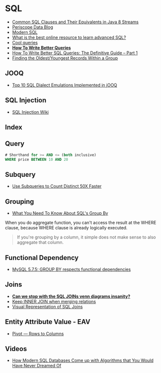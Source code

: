 # SQL

* [Common SQL Clauses and Their Equivalents in Java 8 Streams](https://blog.jooq.org/2015/08/13/common-sql-clauses-and-their-equivalents-in-java-8-streams/)
* [Periscope Data Blog](https://www.periscopedata.com/blog/)
* [Modern SQL](http://modern-sql.com/)
* [What is the best online resource to learn advanced SQL?](https://news.ycombinator.com/item?id=13417326)
* [Cool queries](https://github.com/sagemathinc/cocalc/blob/master/src/scripts/postgresql/cool-queries.md)
* [**How To Write Better Queries**](https://www.datacamp.com/community/tutorials/sql-tutorial-query)
* [How To Write Better SQL Queries: The Definitive Guide – Part 1](http://www.kdnuggets.com/2017/08/write-better-sql-queries-definitive-guide-part-1.html/2)
* [Finding the Oldest/Youngest Records Within a Group](https://robots.thoughtbot.com/ordering-within-a-sql-group-by-clause)

## JOOQ

* [Top 10 SQL Dialect Emulations Implemented in jOOQ](https://blog.jooq.org/2018/03/13/top-10-sql-dialect-emulations-implemented-in-jooq/)

## SQL Injection

* [SQL Injection Wiki](https://sqlwiki.netspi.com/)

## Index

## Query

```sql
# Shorthand for >= AND <= (both inclusive)
WHERE price BETWEEN 10 AND 20
```

## Subquery

* [Use Subqueries to Count Distinct 50X Faster](https://www.periscopedata.com/blog/use-subqueries-to-count-distinct-50x-faster.html)

## Grouping

* [What You Need To Know About SQL's Group By](https://periscopedata.com/blog//everything-about-group-by.html)

When you do aggregate function, you can't access the result at the WHERE clause, because WHERE clause is already logically executed.

> If you're grouping by a column, it simple does not make sense to also aggregate that column.

## Functional Dependency

* [MySQL 5.7.5: GROUP BY respects functional dependencies](https://rpbouman.blogspot.sg/2014/09/mysql-575-group-by-respects-functional.html)

## Joins

* [**Can we stop with the SQL JOINs venn diagrams insanity?**](https://towardsdatascience.com/can-we-stop-with-the-sql-joins-venn-diagrams-insanity-16791d9250c3)
* [Keep INNER JOIN when merging relations](https://github.com/rails/rails/pull/27063)
* [Visual Representation of SQL Joins](https://www.codeproject.com/Articles/33052/Visual-Representation-of-SQL-Joins)

## Entity Attribute Value - EAV

* [Pivot — Rows to Columns](https://modern-sql.com/use-case/pivot)

## Videos

* [How Modern SQL Databases Come up with Algorithms that You Would Have Never Dreamed Of](https://www.youtube.com/watch?v=wTPGW1PNy_Y)


